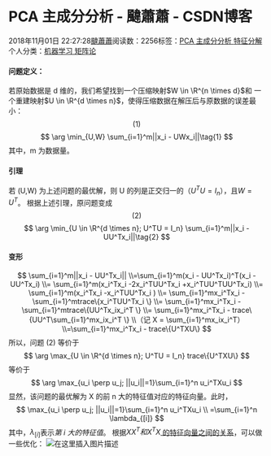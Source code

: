 
# PCA 主成分分析 - 颹蕭蕭 - CSDN博客


2018年11月01日 22:27:28[颹蕭蕭](https://me.csdn.net/itnerd)阅读数：2256标签：[PCA																](https://so.csdn.net/so/search/s.do?q=PCA&t=blog)[主成分分析																](https://so.csdn.net/so/search/s.do?q=主成分分析&t=blog)[特征分解																](https://so.csdn.net/so/search/s.do?q=特征分解&t=blog)[
							](https://so.csdn.net/so/search/s.do?q=主成分分析&t=blog)[
																					](https://so.csdn.net/so/search/s.do?q=PCA&t=blog)个人分类：[机器学习																](https://blog.csdn.net/itnerd/article/category/8068411)[矩阵论																](https://blog.csdn.net/itnerd/article/category/8104256)[
							](https://blog.csdn.net/itnerd/article/category/8068411)
[
				](https://so.csdn.net/so/search/s.do?q=PCA&t=blog)
[
			](https://so.csdn.net/so/search/s.do?q=PCA&t=blog)

#### 问题定义：
若原始数据是 d 维的，我们希望找到一个压缩映射$W \in \R^{n \times d}$和 一个重建映射$U \in \R^{d \times n}$，使得压缩数据在解压后与原数据的误差最小：
$$
(1)
$$
$$
\arg \min_{U,W} \sum_{i=1}^m||x_i - UWx_i||\tag{1}
$$
其中，m 为数据量。
#### 引理
若 (U,W) 为上述问题的最优解，则 U 的列是正交归一的（$U^TU = I_n$），且$W = U^T$。
根据上述引理，原问题变成
$$
(2)
$$
$$
\arg \min_{U \in \R^{d \times n}; U^TU = I_n} \sum_{i=1}^m||x_i - UU^Tx_i||\tag{2}
$$

#### 变形
$$
\sum_{i=1}^m||x_i - UU^Tx_i|| 
\\=\sum_{i=1}^m(x_i - UU^Tx_i)^T(x_i - UU^Tx_i)
\\= \sum_{i=1}^m(x_i^Tx_i -2x_i^TUU^Tx_i +x_i^TUU^TUU^Tx_i)
\\= \sum_{i=1}^m(x_i^Tx_i -x_i^TUU^Tx_i )
\\= \sum_{i=1}^mx_i^Tx_i - \sum_{i=1}^mtrace\{x_i^TUU^Tx_i \}
\\= \sum_{i=1}^mx_i^Tx_i - \sum_{i=1}^mtrace\{UU^Tx_ix_i^T \}
\\= \sum_{i=1}^mx_i^Tx_i - trace\{UU^T\sum_{i=1}^mx_ix_i^T \}
\\（记 X = \sum_{i=1}^mx_ix_i^T）
\\=\sum_{i=1}^mx_i^Tx_i - trace\{U^TXU\}
$$
所以，问题 (2) 等价于
$$
\arg \max_{U \in \R^{d \times n}; U^TU = I_n} trace\{U^TXU\}
$$
等价于
$$
\arg \max_{u_i \perp u_j; ||u_i||=1}\sum_{i=1}^n u_i^TXu_i
$$
显然，该问题的最优解为 X 的前 n 大的特征值对应的特征向量。此时，
$$
\max_{u_i \perp u_j; ||u_i||=1}\sum_{i=1}^n u_i^TXu_i \\ =\sum_{i=1}^n \lambda_{[i]}
$$
其中，$\lambda_{[i]}$表示*第 i 大的特征值*。
根据$XX^T 和 X^TX$[ 的特征向量之间的关系](https://blog.csdn.net/itnerd/article/details/83627685)，可以做一些优化：
![在这里插入图片描述](https://img-blog.csdnimg.cn/20181101222846971.png?x-oss-process=image/watermark,type_ZmFuZ3poZW5naGVpdGk,shadow_10,text_aHR0cHM6Ly9ibG9nLmNzZG4ubmV0L2l0bmVyZA==,size_16,color_FFFFFF,t_70)

